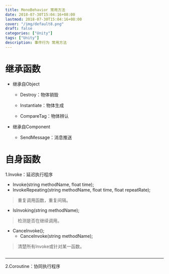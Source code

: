 ```yaml
---
title: MonoBehavior 常用方法
date: 2018-07-30T15:04:16+08:00
lastmod: 2018-07-30T15:04:16+08:00
cover: "/img/default8.png"
draft: false
categories: ["Unity"]
tags: ["Unity"]
description: 事件行为 常用方法
---
```


# 继承函数

- 继承自Object
  - Destroy：物体销毁

   - Instantiate：物体生成

   - CompareTag：物体辨认

- 继承自Component

  - SendMessage：消息推送

# 自身函数

1.Invoke：延迟执行程序

- Invoke(string methodName, float time);
- InvokeRepeating(string methodName, float time, float repeatRate);


> 重复调用函数，重复间隔。

- IsInvoking(string methodName);

>检测是否在继续调用。

- CanceInvoke();
  - CanceInvoke(string methodName);

> 清楚所有Invoke或针对某一函数。

>```c#
>
>```

------

2.Coroutine：协同执行程序